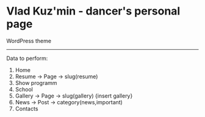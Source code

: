 Vlad Kuz'min - dancer's personal page
================

WordPress theme


---

Data to perform:

1. Home
2. Resume -> Page -> slug(resume)
3. Show programm
4. School
5. Gallery -> Page -> slug(gallery) {insert gallery}
6. News -> Post -> category(news,important)
7. Contacts